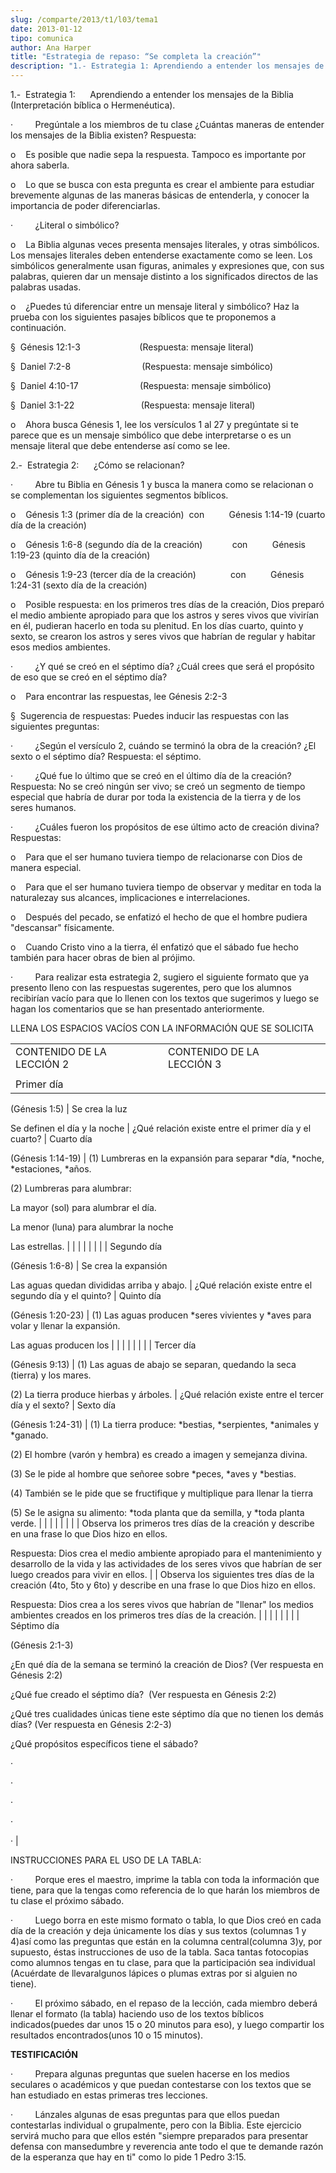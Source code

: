 ```yaml
---
slug: /comparte/2013/t1/l03/tema1
date: 2013-01-12
tipo: comunica
author: Ana Harper
title: "Estrategia de repaso: “Se completa la creación”"
description: "1.- Estrategia 1: Aprendiendo a entender los mensajes de la Biblia  (Interpretación bíblica o Hermenéutica). • Pregúntale a los miembros de tu  clase ¿Cuántas maneras de entender los mensajes de la Biblia existen?  Respuesta: o Es posible que nadie sepa la respuesta. Tampoco e..."
---
```


1.-  Estrategia 1:      Aprendiendo a entender los mensajes de la Biblia (Interpretación bíblica o Hermenéutica).

·         Pregúntale a los miembros de tu clase ¿Cuántas maneras de entender los mensajes de la Biblia existen? Respuesta:

o    Es posible que nadie sepa la respuesta. Tampoco es importante por ahora saberla.

o    Lo que se busca con esta pregunta es crear el ambiente para estudiar brevemente algunas de las maneras básicas de entenderla, y conocer la importancia de poder diferenciarlas.

·         ¿Literal o simbólico?

o    La Biblia algunas veces presenta mensajes literales, y otras simbólicos. Los mensajes literales deben entenderse exactamente como se leen. Los simbólicos generalmente usan figuras, animales y expresiones que, con sus palabras, quieren dar un mensaje distinto a los significados directos de las palabras usadas.

o    ¿Puedes tú diferenciar entre un mensaje literal y simbólico? Haz la prueba con los siguientes pasajes bíblicos que te proponemos a continuación.

§  Génesis 12:1-3                        (Respuesta: mensaje literal)

§  Daniel 7:2-8                             (Respuesta: mensaje simbólico)

§  Daniel 4:10-17                         (Respuesta: mensaje simbólico)

§  Daniel 3:1-22                           (Respuesta: mensaje literal)

o    Ahora busca Génesis 1, lee los versículos 1 al 27 y pregúntate si te parece que es un mensaje simbólico que debe interpretarse o es un mensaje literal que debe entenderse así como se lee.

2.-  Estrategia 2:      ¿Cómo se relacionan?

·         Abre tu Biblia en Génesis 1 y busca la manera como se relacionan o se complementan los siguientes segmentos bíblicos.

o    Génesis 1:3 (primer día de la creación)  con          Génesis 1:14-19 (cuarto día de la creación)

o    Génesis 1:6-8 (segundo día de la creación)            con          Génesis 1:19-23 (quinto día de la creación)

o    Génesis 1:9-23 (tercer día de la creación)              con          Génesis 1:24-31 (sexto día de la creación)

o    Posible respuesta: en los primeros tres días de la creación, Dios preparó el medio ambiente apropiado para que los astros y seres vivos que vivirían en él, pudieran hacerlo en toda su plenitud. En los días cuarto, quinto y sexto, se crearon los astros y seres vivos que habrían de regular y habitar esos medios ambientes.

·         ¿Y qué se creó en el séptimo día? ¿Cuál crees que será el propósito de eso que se creó en el séptimo día?

o    Para encontrar las respuestas, lee Génesis 2:2-3

§  Sugerencia de respuestas: Puedes inducir las respuestas con las siguientes preguntas:

·         ¿Según el versículo 2, cuándo se terminó la obra de la creación? ¿El sexto o el séptimo día? Respuesta: el séptimo.

·         ¿Qué fue lo último que se creó en el último día de la creación? Respuesta: No se creó ningún ser vivo; se creó un segmento de tiempo especial que habría de durar por toda la existencia de la tierra y de los seres humanos.

·         ¿Cuáles fueron los propósitos de ese último acto de creación divina? Respuestas:

o    Para que el ser humano tuviera tiempo de relacionarse con Dios de manera especial.

o    Para que el ser humano tuviera tiempo de observar y meditar en toda la naturalezay sus alcances, implicaciones e interrelaciones.

o    Después del pecado, se enfatizó el hecho de que el hombre pudiera "descansar" físicamente.

o    Cuando Cristo vino a la tierra, él enfatizó que el sábado fue hecho también para hacer obras de bien al prójimo.

·         Para realizar esta estrategia 2, sugiero el siguiente formato que ya presento lleno con las respuestas sugerentes, pero que los alumnos recibirían vacío para que lo llenen con los textos que sugerimos y luego se hagan los comentarios que se han presentado anteriormente.

LLENA LOS ESPACIOS VACÍOS CON LA INFORMACIÓN QUE SE SOLICITA

|     |     |     |     |     |
| --- | --- | --- | --- | --- |
| CONTENIDO DE LA LECCIÓN 2 |  | CONTENIDO DE LA LECCIÓN 3 |
|  |  |  |  |  |
| Primer día

(Génesis 1:5) | Se crea la luz

Se definen el día y la noche | ¿Qué relación existe entre el primer día y el cuarto? | Cuarto día

(Génesis 1:14-19) | (1) Lumbreras en la expansión para separar \*día, \*noche, \*estaciones, \*años.

(2) Lumbreras para alumbrar:

La mayor (sol) para alumbrar el día.

La menor (luna) para alumbrar la noche

Las estrellas. |
|  |  |  |  |  |
| Segundo día

(Génesis 1:6-8) | Se crea la expansión

Las aguas quedan divididas arriba y abajo. | ¿Qué relación existe entre el segundo día y el quinto? | Quinto día

(Génesis 1:20-23) | (1) Las aguas producen \*seres vivientes y \*aves para volar y llenar la expansión.

Las aguas producen los |
|  |  |  |  |  |
| Tercer día

(Génesis 9:13) | (1) Las aguas de abajo se separan, quedando la seca (tierra) y los mares.

(2) La tierra produce hierbas y árboles. | ¿Qué relación existe entre el tercer día y el sexto? | Sexto día

(Génesis 1:24-31) | (1) La tierra produce: \*bestias, \*serpientes, \*animales y \*ganado.

(2) El hombre (varón y hembra) es creado a imagen y semejanza divina.

(3) Se le pide al hombre que señoree sobre \*peces, \*aves y \*bestias.

(4) También se le pide que se fructifique y multiplique para llenar la tierra

(5) Se le asigna su alimento: \*toda planta que da semilla, y \*toda planta verde. |
|  |  |  |  |  |
| Observa los primeros tres días de la creación y describe en una frase lo que Dios hizo en ellos.

Respuesta: Dios crea el medio ambiente apropiado para el mantenimiento y desarrollo de la vida y las actividades de los seres vivos que habrían de ser luego creados para vivir en ellos. |  | Observa los siguientes tres días de la creación (4to, 5to y 6to) y describe en una frase lo que Dios hizo en ellos.

Respuesta: Dios crea a los seres vivos que habrían de "llenar" los medios ambientes creados en los primeros tres días de la creación. |
|  |  |  |  |  |
| Séptimo día

(Génesis 2:1-3)

¿En qué día de la semana se terminó la creación de Dios? (Ver respuesta en Génesis 2:2)

¿Qué fue creado el séptimo día?  (Ver respuesta en Génesis 2:2)

¿Qué tres cualidades únicas tiene este séptimo día que no tienen los demás días? (Ver respuesta en Génesis 2:2-3)

¿Qué propósitos específicos tiene el sábado?

·

·

·

·

· |

INSTRUCCIONES PARA EL USO DE LA TABLA:

·         Porque eres el maestro, imprime la tabla con toda la información que tiene, para que la tengas como referencia de lo que harán los miembros de tu clase el próximo sábado.

·         Luego borra en este mismo formato o tabla, lo que Dios creó en cada día de la creación y deja únicamente los días y sus textos (columnas 1 y 4)así como las preguntas que están en la columna central(columna 3)y, por supuesto, éstas instrucciones de uso de la tabla. Saca tantas fotocopias como alumnos tengas en tu clase, para que la participación sea individual (Acuérdate de llevaralgunos lápices o plumas extras por si alguien no tiene).

·         El próximo sábado, en el repaso de la lección, cada miembro deberá llenar el formato (la tabla) haciendo uso de los textos bíblicos indicados(puedes dar unos 15 o 20 minutos para eso), y luego compartir los resultados encontrados(unos 10 o 15 minutos).

**TESTIFICACIÓN**

·         Prepara algunas preguntas que suelen hacerse en los medios seculares o académicos y que puedan contestarse con los textos que se han estudiado en estas primeras tres lecciones.

·         Lánzales algunas de esas preguntas para que ellos puedan contestarlas individual o grupalmente, pero con la Biblia. Este ejercicio servirá mucho para que ellos estén "siempre preparados para presentar defensa con mansedumbre y reverencia ante todo el que te demande razón de la esperanza que hay en ti" como lo pide 1 Pedro 3:15.
